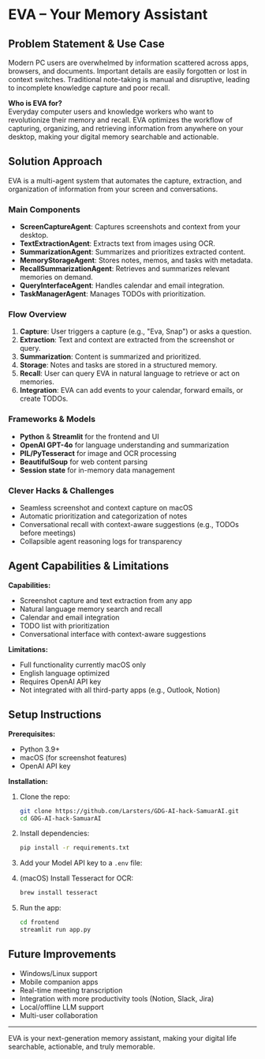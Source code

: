 # EVA – Your Memory Assistant

## Problem Statement & Use Case

Modern PC users are overwhelmed by information scattered across apps, browsers, and documents. Important details are easily forgotten or lost in context switches. Traditional note-taking is manual and disruptive, leading to incomplete knowledge capture and poor recall.

**Who is EVA for?**  
Everyday computer users and knowledge workers who want to revolutionize their memory and recall. EVA optimizes the workflow of capturing, organizing, and retrieving information from anywhere on your desktop, making your digital memory searchable and actionable.

## Solution Approach

EVA is a multi-agent system that automates the capture, extraction, and organization of information from your screen and conversations.

### Main Components

- **ScreenCaptureAgent**: Captures screenshots and context from your desktop.
- **TextExtractionAgent**: Extracts text from images using OCR.
- **SummarizationAgent**: Summarizes and prioritizes extracted content.
- **MemoryStorageAgent**: Stores notes, memos, and tasks with metadata.
- **RecallSummarizationAgent**: Retrieves and summarizes relevant memories on demand.
- **QueryInterfaceAgent**: Handles calendar and email integration.
- **TaskManagerAgent**: Manages TODOs with prioritization.

### Flow Overview

1. **Capture**: User triggers a capture (e.g., "Eva, Snap") or asks a question.
2. **Extraction**: Text and context are extracted from the screenshot or query.
3. **Summarization**: Content is summarized and prioritized.
4. **Storage**: Notes and tasks are stored in a structured memory.
5. **Recall**: User can query EVA in natural language to retrieve or act on memories.
6. **Integration**: EVA can add events to your calendar, forward emails, or create TODOs.

### Frameworks & Models

- **Python** & **Streamlit** for the frontend and UI
- **OpenAI GPT-4o** for language understanding and summarization
- **PIL/PyTesseract** for image and OCR processing
- **BeautifulSoup** for web content parsing
- **Session state** for in-memory data management

### Clever Hacks & Challenges

- Seamless screenshot and context capture on macOS
- Automatic prioritization and categorization of notes
- Conversational recall with context-aware suggestions (e.g., TODOs before meetings)
- Collapsible agent reasoning logs for transparency

## Agent Capabilities & Limitations

**Capabilities:**
- Screenshot capture and text extraction from any app
- Natural language memory search and recall
- Calendar and email integration
- TODO list with prioritization
- Conversational interface with context-aware suggestions

**Limitations:**
- Full functionality currently macOS only
- English language optimized
- Requires OpenAI API key
- Not integrated with all third-party apps (e.g., Outlook, Notion)

## Setup Instructions

**Prerequisites:**
- Python 3.9+
- macOS (for screenshot features)
- OpenAI API key

**Installation:**
1. Clone the repo:
    ```bash
    git clone https://github.com/Larsters/GDG-AI-hack-SamuarAI.git
    cd GDG-AI-hack-SamuarAI
    ```
2. Install dependencies:
    ```bash
    pip install -r requirements.txt
    ```
3. Add your Model API key to a `.env` file:

4. (macOS) Install Tesseract for OCR:
    ```bash
    brew install tesseract
    ```
5. Run the app:
    ```bash
    cd frontend
    streamlit run app.py
    ```

## Future Improvements

- Windows/Linux support
- Mobile companion apps
- Real-time meeting transcription
- Integration with more productivity tools (Notion, Slack, Jira)
- Local/offline LLM support
- Multi-user collaboration

---

EVA is your next-generation memory assistant, making your digital life searchable, actionable, and truly memorable.